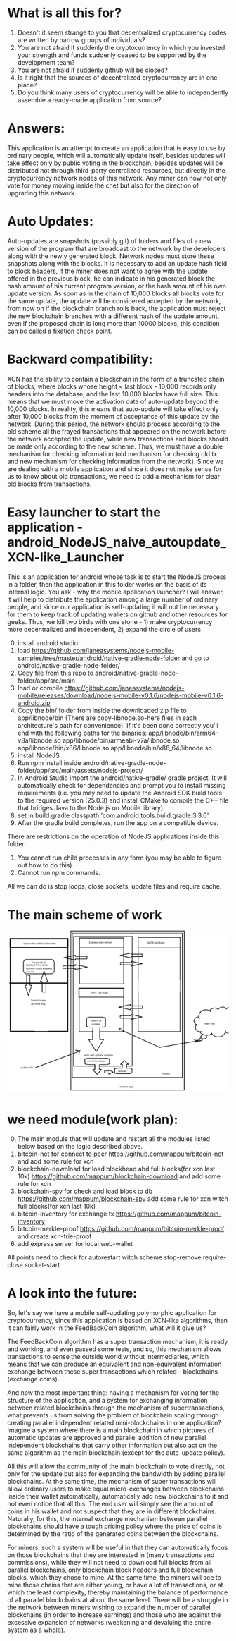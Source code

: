 # What is all this for?
1) Doesn't it seem strange to you that decentralized cryptocurrency codes are written by narrow groups of individuals?
2) You are not afraid if suddenly the cryptocurrency in which you invested your strength and funds suddenly ceased to be supported by the development team?
3) You are not afraid if suddenly github will be closed?
4) Is it right that the sources of decentralized cryptocurrency are in one place?
5) Do you think many users of cryptocurrency will be able to independently assemble a ready-made application from source?

# Answers:
This application is an attempt to create an application that is easy to use by ordinary people, which will automatically update itself, besides updates will take effect only by public voting in the blockchain, besides updates will be distributed not through third-party centralized resources, but directly in the cryptocurrency network nodes of this network. Any miner can now not only vote for money moving inside the chet but also for the direction of upgrading this network.

# Auto Updates:
Auto-updates are snapshots (possibly git) of folders and files of a new version of the program that are broadcast to the network by the developers along with the newly generated block. Network nodes must store these snapshots along with the blocks. It is necessary to add an update hash field to block headers, if the miner does not want to agree with the update offered in the previous block, he can indicate in his generated block the hash amount of his current program version, or the hash amount of his own update version. As soon as in the chain of 10,000 blocks all blocks vote for the same update, the update will be considered accepted by the network, from now on if the blockchain branch rolls back, the application must reject the new blockchain branches with a different hash of the update amount, even if the proposed chain is long more than 10000 blocks, this condition can be called a fixation check point.

# Backward compatibility:
XCN has the ability to contain a blockchain in the form of a truncated chain of blocks, where blocks whose height < last block - 10,000 records only headers into the database, and the last 10,000 blocks have full size.
This means that we must move the activation date of auto-update beyond the 10,000 blocks. In reality, this means that auto-update will take effect only after 10,000 blocks from the moment of acceptance of this update by the network. During this period, the network should process according to the old scheme all the frayed transactions that appeared on the network before the network accepted the update, while new transactions and blocks should be made only according to the new scheme. Thus, we must have a double mechanism for checking information (old mechanism for checking old tx and new mechanism for checking information from the network). Since we are dealing with a mobile application and since it does not make sense for us to know about old transactions, we need to add a mechanism for clear old blocks from transactions.

# Easy launcher to start the application - android_NodeJS_naive_autoupdate_XCN-like_Launcher
This is an application for android whose task is to start the NodeJS process in a folder, then the application in this folder works on the basis of its internal logic. You ask - why the mobile application launcher? I will answer, it will help to distribute the application among a large number of ordinary people, and since our application is self-updating it will not be necessary for them to keep track of updating wallets on github and other resources for geeks. Thus, we kill two birds with one stone - 1) make cryptocurrency more decentralized and independent, 2) expand the circle of users

0) install android studio
1) load https://github.com/janeasystems/nodejs-mobile-samples/tree/master/android/native-gradle-node-folder and go to android/native-gradle-node-folder/
2) Copy file from this repo to android/native-gradle-node-folder/app/src/main
3) load or compile https://github.com/janeasystems/nodejs-mobile/releases/download/nodejs-mobile-v0.1.6/nodejs-mobile-v0.1.6-android.zip
4) Copy the bin/ folder from inside the downloaded zip file to app/libnode/bin (There are copy-libnode.so-here files in each architecture's path for convenience). If it's been done correctly you'll end with the following paths for the binaries:
    app/libnode/bin/arm64-v8a/libnode.so
    app/libnode/bin/armeabi-v7a/libnode.so
    app/libnode/bin/x86/libnode.so
    app/libnode/bin/x86_64/libnode.so
5) install NodeJS
6) Run npm install inside android/native-gradle-node-folder/app/src/main/assets/nodejs-project/
7) In Android Studio import the android/native-gradle/ gradle project. It will automatically check for dependencies and prompt you to install missing requirements (i.e. you may need to update the Android SDK build tools to the required version (25.0.3) and install CMake to compile the C++ file that bridges Java to the Node.js on Mobile library).
8) set in build.gradle classpath 'com.android.tools.build:gradle:3.3.0'
9) After the gradle build completes, run the app on a compatible device.

There are restrictions on the operation of NodeJS applications inside this folder:
1) You cannot run child processes in any form (you may be able to figure out how to do this)
2) Cannot run npm commands.

All we can do is stop loops, close sockets, update files and require cache.

# The main scheme of work
![Android_AUW_launcher](https://github.com/info-infoman/Android_AUW_launcher/blob/master/unknown.png?raw=true)

# we need module(work plan):
0) The main module that will update and restart all the modules listed below based on the logic described above.
1) bitcoin-net for connect to peer https://github.com/mappum/bitcoin-net and add some rule for xcn
2) blockchain-download  for load blockhead abd full blocks(for xcn last 10k) https://github.com/mappum/blockchain-download and add some rule for xcn
3) blockchain-spv for check and load block to db https://github.com/mappum/blockchain-spv add some rule for xcn witch full blocks(for xcn last 10k)
4) bitcoin-inventory for exchange tx https://github.com/mappum/bitcoin-inventory
5) bitcoin-merkle-proof https://github.com/mappum/bitcoin-merkle-proof and create xcn-trie-proof
6) add express server for local web-wallet 

All points need to check for autorestart witch scheme stop-remove require-close socket-start

# A look into the future:
So, let's say we have a mobile self-updating polymorphic application for cryptocurrency, since this application is based on XCN-like algorithms, then it can fairly work in the FeedBackCoin algorithm, what will it give us?

The FeedBackCoin algorithm has a super transaction mechanism, it is ready and working, and even passed some tests, and so, this mechanism allows transactions to sense the outside world without intermediaries, which means that we can produce an equivalent and non-equivalent information exchange between these super transactions which related - blockchains (exchange coins). 

And now the most important thing: having a mechanism for voting for the structure of the application, and a system for exchanging information between related blockchains through the mechanism of supertransactions, what prevents us from solving the problem of blockchain scaling through creating parallel independent related mini-blockchains in one application? Imagine a system where there is a main blockchain in which pictures of automatic updates are approved and parallel addition of new parallel independent blockchains that carry other information but also act on the same algorithm as the main blockchain (except for the auto-update policy).

All this will allow the community of the main blockchain to vote directly, not only for the update but also for expanding the bandwidth by adding parallel blockchains. At the same time, the mechanism of super transactions will allow ordinary users to make equal micro-exchanges between blockchains inside their wallet automatically, automatically add new blockchains to it and not even notice that all this. The end user will simply see the amount of coins in his wallet and not suspect that they are in different blockchains. Naturally, for this, the internal exchange mechanism between parallel blockchains should have a tough pricing policy where the price of coins is determined by the ratio of the generated coins between the blockchains.

For miners, such a system will be useful in that they can automatically focus on those blockchains that they are interested in (many transactions and commissions), while they will not need to download full blocks from all parallel blockchains, only blockchain block headers and full blockchain blocks. which they chose to mine. At the same time, the miners will see to mine those chains that are either young, or have a lot of transactions, or at which the least complexity, thereby maintaining the balance of performance of all parallel blockchains at about the same level. There will be a struggle in the network between miners wishing to expand the number of parallel blockchains (in order to increase earnings) and those who are against the excessive expansion of networks (weakening and devaluing the entire system as a whole).
